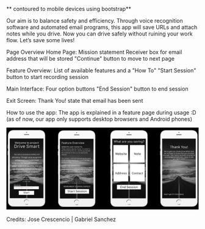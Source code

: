 ** contoured to mobile devices using bootstrap**

Our aim is to balance safety and efficiency. Through voice recognition software and automated email programs, this app will save URLs and attach notes while you drive. Now you can drive safely without ruining your work flow. Let’s save some lives!

Page Overview
Home Page: Mission statement Receiver box for email address that will be stored "Continue" button to move to next page

Feature Overview: List of available features and a "How To" "Start Session" button to start recording session

Main Interface: Four option buttons "End Session" button to end session

Exit Screen: Thank You! state that email has been sent

How to use the app: The app is explained in a feature page during usage :D (as of now, our app only supports desktop browsers and Android phones)

![Project Drive Smart](https://github.com/thenxtAI3/Drive_Smart/blob/master/Preview.jpg)

Credits: Jose Crescencio | Gabriel Sanchez
